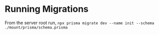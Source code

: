 

# Running Migrations

From the server root run, `npx prisma migrate dev --name init --schema ./mount/prisma/schema.prisma`
